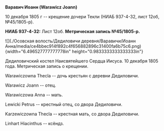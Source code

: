**Варавич Иоанн (Warawicz Joann)**

10 декабря 1805 г -- крещение дочери Текли (НИАБ 937-4-32, лист 12об,
№45/1805-р).

**НИАБ 937-4-32:** Лист 12об. **Метрическая запись №45/1805-р.**

![](./Осовская волость/Дедиловичи деревня/Варавичи/Иоанн Анна/media/ce4bbec914f892c4f656882896c31400fa6b75c6.png){width="6.496527777777778in"
height="0.9833333333333333in"}

Дедиловичский костел Наисвятейшего Сердца Иисуса. 10 декабря 1805 года.
Метрическая запись о крещении.

Warawiczowna Thecla -- дочь крестьян с деревни Дедиловичи.

Warawicz Joann -- отец.

Warawiczowa Anna -- мать.

Lewicki Petrus -- крестный отец, со двора Дедиловичи.

Karzewiczowna Thecla -- крестная мать, со двора Дедиловичи.

Linhart Hiacinthus -- ксёндз.
